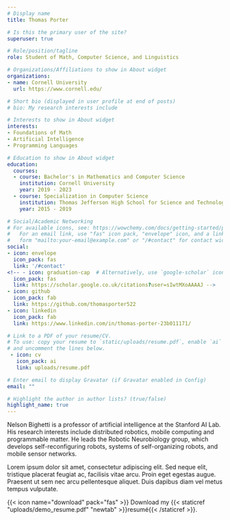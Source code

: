 ```yaml
---
# Display name
title: Thomas Porter

# Is this the primary user of the site?
superuser: true

# Role/position/tagline
role: Student of Math, Computer Science, and Linguistics 

# Organizations/Affiliations to show in About widget
organizations:
- name: Cornell University
  url: https://www.cornell.edu/

# Short bio (displayed in user profile at end of posts)
# bio: My research interests include 

# Interests to show in About widget
interests:
- Foundations of Math
- Artificial Intelligence
- Programming Languages

# Education to show in About widget
education:
  courses:
  - course: Bachelor's in Mathematics and Computer Science
    institution: Cornell University
    year: 2019 - 2023
  - course: Specialization in Computer Science
    institution: Thomas Jefferson High School for Science and Technology
    year: 2015 - 2019

# Social/Academic Networking
# For available icons, see: https://wowchemy.com/docs/getting-started/page-builder/#icons
#   For an email link, use "fas" icon pack, "envelope" icon, and a link in the
#   form "mailto:your-email@example.com" or "/#contact" for contact widget.
social:
- icon: envelope
  icon_pack: fas
  link: '/#contact'
<!-- - icon: graduation-cap  # Alternatively, use `google-scholar` icon from `ai` icon pack
  icon_pack: fas
  link: https://scholar.google.co.uk/citations?user=sIwtMXoAAAAJ -->
- icon: github
  icon_pack: fab
  link: https://github.com/thomasporter522
- icon: linkedin
  icon_pack: fab
  link: https://www.linkedin.com/in/thomas-porter-23b011171/

# Link to a PDF of your resume/CV.
# To use: copy your resume to `static/uploads/resume.pdf`, enable `ai` icons in `params.toml`, 
# and uncomment the lines below.
 - icon: cv
   icon_pack: ai
   link: uploads/resume.pdf

# Enter email to display Gravatar (if Gravatar enabled in Config)
email: ""

# Highlight the author in author lists? (true/false)
highlight_name: true
---
```


Nelson Bighetti is a professor of artificial intelligence at the Stanford AI Lab. His research interests include distributed robotics, mobile computing and programmable matter. He leads the Robotic Neurobiology group, which develops self-reconfiguring robots, systems of self-organizing robots, and mobile sensor networks.

Lorem ipsum dolor sit amet, consectetur adipiscing elit. Sed neque elit, tristique placerat feugiat ac, facilisis vitae arcu. Proin eget egestas augue. Praesent ut sem nec arcu pellentesque aliquet. Duis dapibus diam vel metus tempus vulputate.

{{< icon name="download" pack="fas" >}} Download my {{< staticref "uploads/demo_resume.pdf" "newtab" >}}resumé{{< /staticref >}}.
